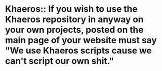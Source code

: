 Khaeros:: If you wish to use the Khaeros repository in anyway on your own projects, posted on the main page of your website must say "We use Khaeros scripts cause we can't script our own shit."
=======
